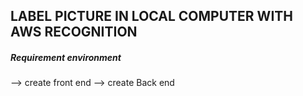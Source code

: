 
## LABEL PICTURE IN LOCAL COMPUTER WITH AWS RECOGNITION 

##### Requirement environment
--> create front end
--> create Back end

